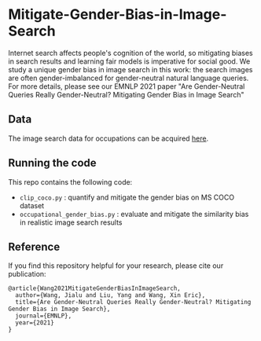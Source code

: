 # Mitigate-Gender-Bias-in-Image-Search

Internet search affects people's cognition of the world, so mitigating biases 
in search results and learning fair models is imperative for social good. We 
study a unique gender bias in image search in this work: the search images are 
often gender-imbalanced for gender-neutral natural language queries. For more 
details, please see our EMNLP 2021 paper "Are Gender-Neutral Queries Really 
Gender-Neutral? Mitigating Gender Bias in Image Search"

## Data

The image search data for occupations can be acquired [here](https://github.com/mjskay/gender-in-image-search).

## Running the code

This repo contains the following code:

- `clip_coco.py` : quantify and mitigate the gender bias on MS COCO dataset
- `occupational_gender_bias.py` : evaluate and mitigate the similarity bias in realistic image search results

## Reference

If you find this repository helpful for your research, please cite our publication:

```
@article{Wang2021MitigateGenderBiasInImageSearch,
  author={Wang, Jialu and Liu, Yang and Wang, Xin Eric},
  title={Are Gender-Neutral Queries Really Gender-Neutral? Mitigating Gender Bias in Image Search},
  journal={EMNLP},
  year={2021}
}
```